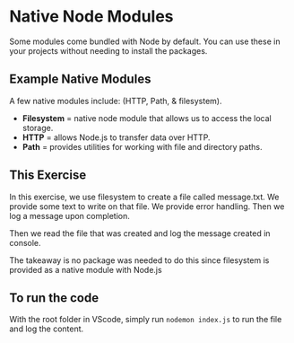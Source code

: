 # Native Node Modules

Some modules come bundled with Node by default.
You can use these in your projects without needing to install the packages.

## Example Native Modules

A few native modules include: (HTTP, Path, & filesystem).

- **Filesystem** = native node module that allows us to access the local storage.
- **HTTP** = allows Node.js to transfer data over HTTP.
- **Path** = provides utilities for working with file and directory paths.

## This Exercise

In this exercise, we use filesystem to create a file called message.txt. We provide some text to write on that file. We provide error handling. Then we log a message upon completion.

Then we read the file that was created and log the message created in console.

The takeaway is no package was needed to do this since filesystem is provided as a native module with Node.js

## To run the code

With the root folder in VScode, simply run `nodemon index.js` to run the file and log the content.
